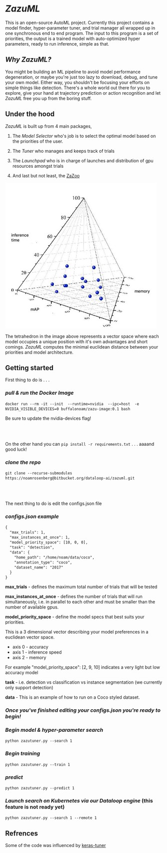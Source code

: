 # ***ZazuML***

This is an open-source AutoML project. Currently this project contains a model finder, hyper-parameter tuner, 
and trial manager all wrapped up in one synchronous end to end program. The input to this program is a set of priorities, 
the output is a trained model with auto-optimized hyper parameters, ready to run inference, simple as that.

## ***Why ZazuML?***
You might be building an ML pipeline to avoid model performance degeneration, or maybe you're just too lazy to download, 
debug, and tune your own model. Either way, you shouldn't be focusing your efforts on simple things like detection. There's
a whole world out there for you to explore, give your hand at trajectory prediction or action recognition and let *ZazuML*
free you up from the boring stuff.

## Under the hood
*ZazuML* is built up from 4 main packages, 

1. The *Model Selector* who's job is to select the optimal model based on the 
priorities of the user.

2. The *Tuner* who manages and keeps track of trials

3. The *Launchpad* who is in charge of launches and distribution of gpu resources amongst trials

4. And last but not least, the [ZaZoo](https://bitbucket.org/noamrosenberg/zazoo/src/master/) 

![model_space](./images/tetra4.jpeg)

The tetrahedron in the image above represents a vector space where each model occupies a unique 
position with it's own advantages and short comings. *ZazuML* computes the minimal euclidean distance 
between your priorities and model architecture. 


## Getting started

First thing to do is . . .  

### *pull & run the Docker Image*
```
docker run --rm -it --init  --runtime=nvidia  --ipc=host  -e NVIDIA_VISIBLE_DEVICES=0 buffalonoam/zazu-image:0.1 bash
```
Be sure to update the nvidia-devices flag!

<br/><br/>  
On the other hand you can `pip install -r requirements.txt` . . . aaaand good luck!

### *clone the repo*
```
git clone --recurse-submodules https://noamrosenberg@bitbucket.org/dataloop-ai/zazuml.git
```
<br/><br/>   
The next thing to do is edit the configs.json file

### *configs.json example*
```
{
  "max_trials": 1,
  "max_instances_at_once": 1,
  "model_priority_space": [10, 0, 0],
  "task": "detection",
  "data": {
    "home_path": "/home/noam/data/coco",
    "annotation_type": "coco",
    "dataset_name": "2017"
  }
}
```
**max_trials** - defines the maximum total number of trials that will be tested

**max_instances_at_once** - defines the number of trials that will run simultaneously, 
i.e. in parallel to each other and must be smaller than the number of available gpus.

**model_priority_space** -  define the model specs that best suits your priorities.

This is a 3 dimensional vector describing your model preferences in a euclidean vector space.

- axis 0 - accuracy
- axis 1 - inference speed
- axis 2 - memory

For example "model_priority_space": [2, 9, 10] indicates a very light but low accuracy model

**task** - i.e. detection vs classification vs instance segmentation (we currently only support detection)

**data** - This is an example of how to run on a Coco styled dataset.


### ***Once you've finished editing your configs.json you're ready to begin!***

### *Begin model & hyper-parameter search*
```
python zazutuner.py --search 1
```
### *Begin training*
```
python zazutuner.py --train 1
```
### *predict*
```
python zazutuner.py --predict 1
```

### *Launch search on Kubernetes via our Dataloop engine* (this feature is not ready yet)
```
python zazutuner.py --search 1 --remote 1
```

## Refrences

Some of the code was influenced by [keras-tuner](https://github.com/keras-team/keras-tuner)